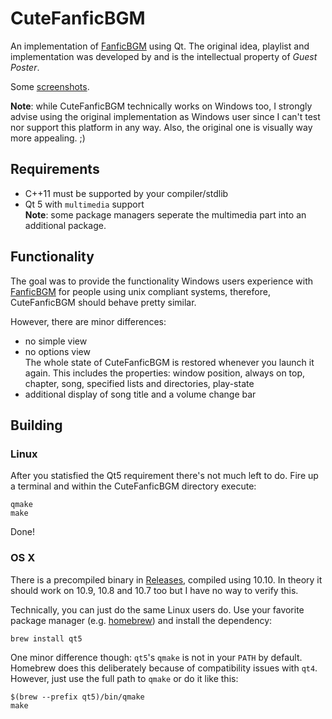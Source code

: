 CuteFanficBGM
=============

An implementation of [FanficBGM](http://ks.renai.us/viewtopic.php?f=52&t=9907&start=3) using Qt.
The original idea, playlist and implementation was developed by and is the 
intellectual property of *Guest Poster*.

Some [screenshots](https://imgur.com/a/wqUOq).

**Note**: while CuteFanficBGM technically works on Windows too, I strongly advise using
the original implementation as Windows user since I can't test nor support this
platform in any way. Also, the original one is visually way more appealing. ;)


Requirements
------------

 * C++11 must be supported by your compiler/stdlib
 * Qt 5 with `multimedia` support  
**Note**: some package managers seperate the multimedia part into an additional package.


Functionality
-------------

The goal was to provide the functionality Windows users experience with 
[FanficBGM](http://ks.renai.us/viewtopic.php?f=52&t=9907&start=3) for people 
using unix compliant systems, therefore, CuteFanficBGM should behave pretty
similar.

However, there are minor differences:

   * no simple view
   * no options view  
     The whole state of CuteFanficBGM is restored whenever you launch 
     it again. This includes the properties: window position, always on top,
     chapter, song, specified lists and directories, play-state
   * additional display of song title and a volume change bar


Building
--------

### Linux

After you statisfied the Qt5 requirement there's not much left to do.
Fire up a terminal and within the CuteFanficBGM directory execute:

    qmake
    make

Done!


### OS X

There is a precompiled binary in [Releases](https://github.com/Argon-/CuteFanficBGM/releases), 
compiled using 10.10. In theory it should work on 10.9, 10.8 and 10.7 too but I have
no way to verify this.

Technically, you can just do the same Linux users do. Use your favorite 
package manager (e.g. [homebrew](http://brew.sh)) and install the dependency:

    brew install qt5

One minor difference though: `qt5`'s `qmake` is not in your `PATH` by default. 
Homebrew does this deliberately because of compatibility issues with `qt4`.
However, just use the full path to `qmake` or do it like this:

    $(brew --prefix qt5)/bin/qmake
    make

